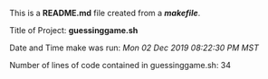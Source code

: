 This is a **README.md** file created from a _**makefile**_.

Title of Project: **guessinggame.sh**

Date and Time make was run: _Mon 02 Dec 2019 08:22:30 PM MST_

Number of lines of code contained in guessinggame.sh: 34

